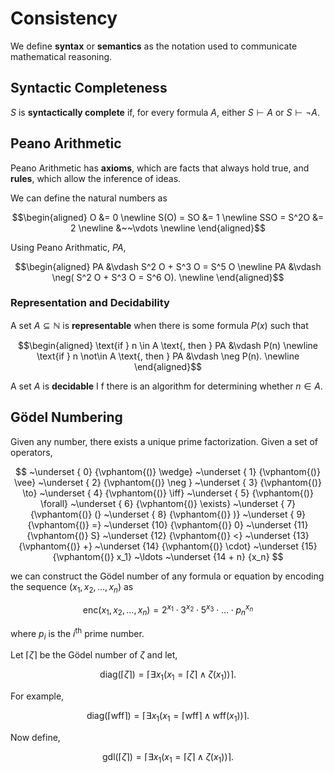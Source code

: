 # Consistency

We define **syntax** or **semantics** as the notation used to communicate mathematical reasoning.

## Syntactic Completeness

$S$ is **syntactically complete** if, for every formula $A$, either $S \vdash A$ or $S \vdash \neg A$.

## Peano Arithmetic

Peano Arithmetic has **axioms**, which are facts that always hold true, and **rules**, which allow the inference of ideas.

We can define the natural numbers as

$$\begin{aligned}
    O &= 0 \newline
    S(O) = SO &= 1 \newline
    SSO = S^2O &= 2 \newline
    &~~\vdots \newline
\end{aligned}$$

Using Peano Arithmatic, $PA$,

$$\begin{aligned}
     PA &\vdash S^2 O + S^3 O = S^5 O \newline
     PA &\vdash \neg( S^2 O + S^3 O = S^6 O). \newline
\end{aligned}$$

### Representation and Decidability

A set $A \subseteq \mathbb N$ is **representable** when there is some formula $P(x)$ such that

$$\begin{aligned}
     \text{if } n \in A \text{, then } PA &\vdash P(n) \newline
     \text{if } n \not\in A \text{, then } PA &\vdash \neg P(n). \newline
\end{aligned}$$

A set $A$ is **decidable** I
f there is an algorithm for determining whether $n \in A$.

## Gödel Numbering

Given any number, there exists a unique prime factorization. Given a set of operators,

$$
    ~\underset { 0} {\vphantom{()} \wedge}
    ~\underset { 1} {\vphantom{()} \vee}
    ~\underset { 2} {\vphantom{()} \neg }
    ~\underset { 3} {\vphantom{()} \to}
    ~\underset { 4} {\vphantom{()} \iff}
    ~\underset { 5} {\vphantom{()} \forall}
    ~\underset { 6} {\vphantom{()} \exists}
    ~\underset { 7} {\vphantom{()} (}
    ~\underset { 8} {\vphantom{()} )}
    ~\underset { 9} {\vphantom{()} =}
    ~\underset {10} {\vphantom{()} 0}
    ~\underset {11} {\vphantom{()} S}
    ~\underset {12} {\vphantom{()} <}
    ~\underset {13} {\vphantom{()} +}
    ~\underset {14} {\vphantom{()} \cdot}
    ~\underset {15} {\vphantom{()} x_1}
    ~\ldots
    ~\underset {14 + n} {x_n}
$$

we can construct the Gödel number of any formula or equation by encoding the sequence $(x_1, x_2, \ldots, x_n)$ as

$$
    \text{enc}(x_1, x_2, \ldots, x_n) = 2^{x_1} \cdot 3^{x_2} \cdot 5^{x_3} \cdot \ldots \cdot p_n ^{x_n}
$$

where $p_i$ is the $i^\text{th}$ prime number. 



Let $\lceil \zeta \rceil$ be the Gödel number of $\zeta$ and let,

$$
    \text{diag} \big(\lceil \zeta \rceil \big) = \Big\lceil \exists x_1 \big( x_1 = \lceil \zeta \rceil \wedge \zeta(x_1) \big) \Big\rceil.
$$

For example,

$$
    \text{diag} \big(\lceil \text{wff} \rceil \big) = \Big\lceil \exists x_1 \big( x_1 = \lceil \text{wff} \rceil \wedge \text{wff}(x_1) \big) \Big\rceil.
$$

Now define,

$$
    \text{gdl} \big(\lceil \zeta \rceil \big) = \Big\lceil \exists x_1 \big( x_1 = \lceil \zeta \rceil \wedge \zeta(x_1) \big) \Big\rceil.
$$

